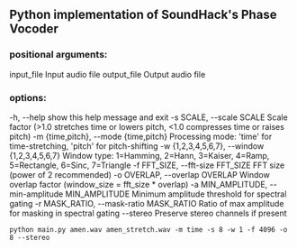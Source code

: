 ## Python implementation of SoundHack's Phase Vocoder

### positional arguments:
  input_file            Input audio file
  output_file           Output audio file

### options:
  -h, --help            show this help message and exit
  -s SCALE, --scale SCALE
                        Scale factor (>1.0 stretches time or lowers pitch,
                        <1.0 compresses time or raises pitch)
  -m {time,pitch}, --mode {time,pitch}
                        Processing mode: 'time' for time-stretching, 'pitch'
                        for pitch-shifting
  -w {1,2,3,4,5,6,7}, --window {1,2,3,4,5,6,7}
                        Window type: 1=Hamming, 2=Hann, 3=Kaiser, 4=Ramp,
                        5=Rectangle, 6=Sinc, 7=Triangle
  -f FFT_SIZE, --fft-size FFT_SIZE
                        FFT size (power of 2 recommended)
  -o OVERLAP, --overlap OVERLAP
                        Window overlap factor (window_size = fft_size *
                        overlap)
  -a MIN_AMPLITUDE, --min-amplitude MIN_AMPLITUDE
                        Minimum amplitude threshold for spectral gating
  -r MASK_RATIO, --mask-ratio MASK_RATIO
                        Ratio of max amplitude for masking in spectral gating
  --stereo              Preserve stereo channels if present

`python main.py amen.wav amen_stretch.wav -m time -s 8 -w 1 -f 4096 -o 8 --stereo `